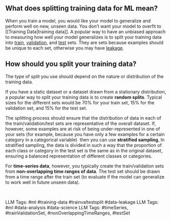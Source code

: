 **What does splitting training data for ML mean?**
--------------------------------------------------

When you train a model, you would like your model to generalize and perform well on new, unseen data. You don’t want your model to overfit to [[Training Data|training data]]. A popular way to have an unbiased approach to measuring how well your model generalizes is to split your training data into [train](https://www.hopsworks.ai/dictionary/train-training-set), [validation](https://www.hopsworks.ai/mlops-dictionary#:~:text=V-,Validation%20Set,-The%20validation%20set), and [test](https://www.hopsworks.ai/mlops-dictionary#:~:text=T-,Test%20Set,-The%20test%20set) sets. They are sets because examples should be unique to each set, otherwise you may have [leakage](https://www.hopsworks.ai/dictionary/data-leakage).

**How should you split your training data?**
--------------------------------------------

The type of split you use should depend on the nature or distribution of the training data.

If you have a static dataset or a dataset drawn from a stationary distribution, a popular way to split your training data is to create **random splits**. Typical sizes for the different sets would be 70% for your train set, 15% for the validation set, and 15% for the test set. 

The splitting process should ensure that the distribution of data in each of the train/validation/test sets are representative of the overall dataset. If, however, some examples are at risk of being under-represented in one of your sets (for example, because you have only a few examples for a certain category in a categorical variable)  then you can use **stratified sampling**, In stratified sampling, the data is divided in such a way that the proportion of each class or category in the test set is the same as in the original dataset, ensuring a balanced representation of different classes or categories.

For **time-series data**, however, you typically create the train/validation sets from **non-overlapping time ranges of data**. The test set should be drawn from a time range after the train set (to evaluate if the model can generalize to work well in future unseen data). 

‍


LLM Tags:  #ml  #training-data #trainvaltestsplit #data-leakage
LLM Tags:  #ml #data-analysis #data-science 
LLM Tags:  #timeSeries, #trainValidationSet, #nonOverlappingTimeRanges, #testSet